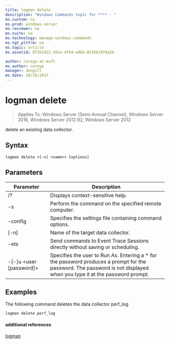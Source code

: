 ```yaml
---
title: logman delete
description: "Windows Commands topic for **** - "
ms.custom: na
ms.prod: windows-server
ms.reviewer: na
ms.suite: na
ms.technology: manage-windows-commands
ms.tgt_pltfrm: na
ms.topic: article
ms.assetid: 8f3b2422-3dce-4fb4-adbb-8536b1d7da2b

author: coreyp-at-msft
ms.author: coreyp
manager: dongill
ms.date: 10/16/2017
---
```

# logman delete

>Applies To: Windows Server (Semi-Annual Channel), Windows Server 2016, Windows Server 2012 R2, Windows Server 2012

delete an existing data collector.  

## Syntax  
```  
logman delete <[-n] <name>> [options]  
```  
## Parameters  

|        Parameter        |                                                                               Description                                                                               |
|-------------------------|-------------------------------------------------------------------------------------------------------------------------------------------------------------------------|
|           /?            |                                                                    Displays context-sensitive help.                                                                     |
|   -s <computer name>    |                                                          Perform the command on the specified remote computer.                                                          |
|     -config <value>     |                                                         Specifies the settings file containing command options.                                                         |
|       [-n] <name>       |                                                                   Name of the target data collector.                                                                    |
|          -ets           |                                              Send commands to Event Trace Sessions directly without saving or scheduling.                                               |
| -[-]u <user [password]> | Specifies the user to Run As. Entering a \* for the password produces a prompt for the password. The password is not displayed when you type it at the password prompt. |

## <a name="BKMK_examples"></a>Examples  
The following command deletes the data collector perf_log.  
```  
logman delete perf_log  
```  
#### additional references  
[logman](logman.md)  
